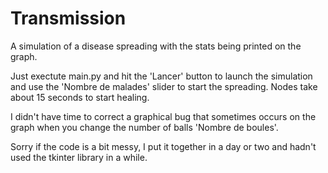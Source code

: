 # Transmission
A simulation of a disease spreading with the stats being printed on the graph.

Just exectute main.py and hit the 'Lancer' button to launch the simulation and use the 'Nombre de malades' slider to start the spreading. Nodes take about 15 seconds to start healing.

I didn't have time to correct a graphical bug that sometimes occurs on the graph when you change the number of balls 'Nombre de boules'.

Sorry if the code is a bit messy, I put it together in a day or two and hadn't used the tkinter library in a while.
